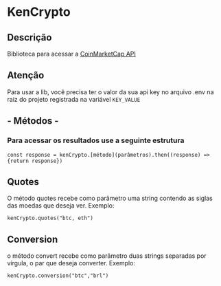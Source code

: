 # KenCrypto

## Descrição

Biblioteca para acessar a [CoinMarketCap API](https://coinmarketcap.com/api/)

## Atenção

Para usar a lib, você precisa ter o valor da sua api key no arquivo .env na raiz
do projeto registrada na variável `KEY_VALUE`

## - Métodos -

### Para acessar os resultados use a seguinte estrutura

    const response = kenCrypto.[método](parâmetros).then((response) => {return response})

## Quotes

O método quotes recebe como parâmetro uma string contendo as siglas das moedas que deseja ver.
Exemplo:

    kenCrypto.quotes("btc, eth")

## Conversion

o método convert recebe como parâmetro duas strings separadas por vírgula, o par que deseja converter.
Exemplo:

    kenCrypto.conversion("btc","brl")
